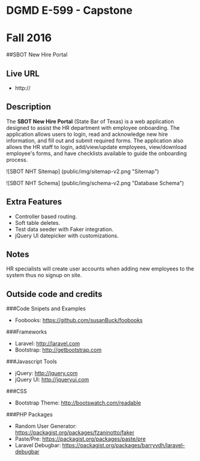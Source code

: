 # DGMD E-599 - Capstone
# Fall 2016

##SBOT New Hire Portal

## Live URL
* http://

## Description
The **SBOT New Hire Portal** (State Bar of Texas) is a web application designed to assist the HR
department with employee onboarding.  The application allows users to login, read and acknowledge
new hire information, and fill out and submit required forms.  The application also allows the HR
staff to login, add/view/update employees, view/download employee's forms, and have checklists
available to guide the onboarding process.

![SBOT NHT Sitemap] (public/img/sitemap-v2.png "Sitemap")

![SBOT NHT Schema] (public/img/schema-v2.png "Database Schema")


## Extra Features
* Controller based routing.
* Soft table deletes.
* Test data seeder with Faker integration.
* jQuery UI datepicker with customizations.

## Notes
HR specialists will create user accounts when adding new employees to the system thus no signup on site.

## Outside code and credits
###Code Snipets and Examples
* Foobooks: https://github.com/susanBuck/foobooks

###Frameworks
* Laravel: http://laravel.com
* Bootstrap: http://getbootstrap.com

###Javascript Tools
* jQuery: http://jquery.com
* jQuery UI: http://jqueryui.com

###CSS
* Bootstrap Theme: http://bootswatch.com/readable

###PHP Packages
* Random User Generator: https://packagist.org/packages/fzaninotto/faker
* Paste/Pre: https://packagist.org/packages/paste/pre
* Laravel Debugbar: https://packagist.org/packages/barryvdh/laravel-debugbar